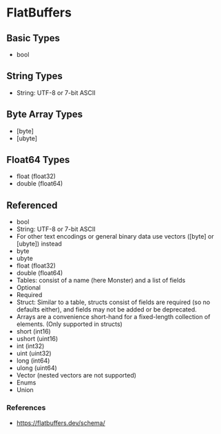 # FlatBuffers

## Basic Types

* bool

## String Types

* String: UTF-8 or 7-bit ASCII

## Byte Array Types

* [byte]
* [ubyte]

## Float64 Types

* float (float32)
* double (float64)

## Referenced

* bool
* String: UTF-8 or 7-bit ASCII
* For other text encodings or general binary data use vectors ([byte] or [ubyte]) instead
* byte
* ubyte
* float (float32)
* double (float64)
* Tables: consist of a name (here Monster) and a list of fields
* Optional
* Required
* Struct: Similar to a table, structs consist of fields are required (so no defaults either), and fields may not be added or be deprecated.
* Arrays are a convenience short-hand for a fixed-length collection of elements. (Only supported in structs)
* short (int16)
* ushort (uint16)
* int (int32)
* uint (uint32)
* long (int64)
* ulong (uint64)
* Vector (nested vectors are not supported)
* Enums
* Union

### References

* https://flatbuffers.dev/schema/